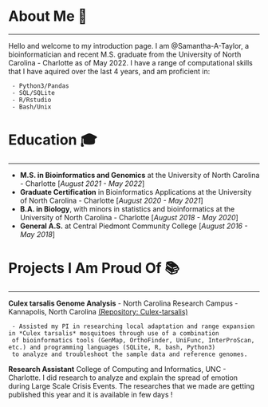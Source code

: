 # About Me 👋
***
Hello and welcome to my introduction page. I am @Samantha-A-Taylor, a bioinformatician and recent M.S. graduate from the University of North Carolina - Charlotte as of May 2022. I have a range of computational skills that I have aquired over the last 4 years, and am proficient in:

     - Python3/Pandas
     - SQL/SQLite
     - R/Rstudio
     - Bash/Unix
# Education :mortar_board:
***
 - **M.S. in Bioinformatics and Genomics** at the University of North Carolina - Charlotte [*August 2021 - May 2022*]
 - **Graduate Certification** in Bioinformatics Applications at the University of North Carolina - Charlotte [*August 2020 - May 2021*]
 - **B.A. in Biology**, with minors in statistics and bioinformatics at the University of North Carolina - Charlotte [*August 2018 - May 2020*]
 - **General A.S.** at Central Piedmont Community College [*August 2016 - May 2018*]
# Projects I Am Proud Of :books:
***
**Culex tarsalis Genome Analysis** - North Carolina Research Campus - Kannapolis, North Carolina [(Repository: Culex-tarsalis)](https://github.com/Samantha-A-Taylor/Culex-tarsalis)

     - Assisted my PI in researching local adaptation and range expansion in *Culex tarsalis* mosquitoes through use of a combination 
     of bioinformatics tools (GenMap, OrthoFinder, UniFunc, InterProScan, etc.) and programming languages (SQLite, R, bash, Python3)
     to analyze and troubleshoot the sample data and reference genomes.
     
**Research Assistant** College of Computing and Informatics, UNC - Charlotte. I did research to analyze and explain the spread of emotion during Large Scale Crisis Events. The researches that we made are getting published this year and it is available in few days !
